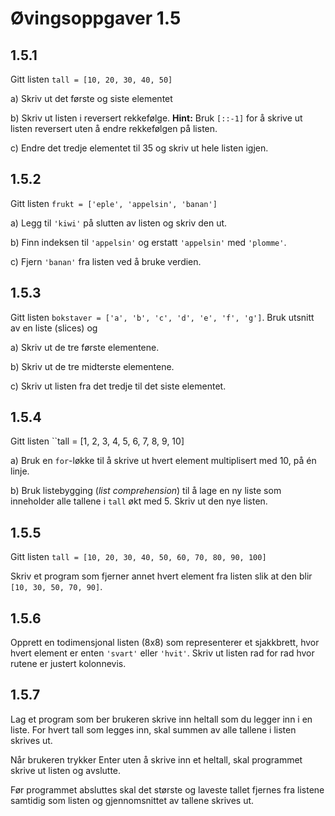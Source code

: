 # Øvingsoppgaver 1.5

## 1.5.1
Gitt listen ``tall = [10, 20, 30, 40, 50]``

a) Skriv ut det første og siste elementet

b) Skriv ut listen i reversert rekkefølge. **Hint:** Bruk ``[::-1]`` for å skrive ut listen
reversert uten å endre rekkefølgen på listen.

c) Endre det tredje elementet til 35 og skriv ut hele listen igjen.

## 1.5.2
Gitt listen ``frukt = ['eple', 'appelsin', 'banan']``

a) Legg til ``'kiwi'`` på slutten av listen og skriv den ut.

b) Finn indeksen til ``'appelsin'`` og erstatt ``'appelsin'`` med ``'plomme'``.

c) Fjern ``'banan'`` fra listen ved å bruke verdien.

## 1.5.3
Gitt listen ``bokstaver = ['a', 'b', 'c', 'd', 'e', 'f', 'g']``. Bruk utsnitt av en liste (slices)
og

a) Skriv ut de tre første elementene.

b) Skriv ut de tre midterste elementene.

c) Skriv ut listen fra det tredje til det siste elementet.

## 1.5.4
Gitt listen ``tall = [1, 2, 3, 4, 5, 6, 7, 8, 9, 10]

a) Bruk en ``for``-løkke til å skrive ut hvert element multiplisert med 10, på én linje.

b) Bruk listebygging (*list comprehension*) til å lage en ny liste som inneholder alle tallene
i ``tall`` økt med 5. Skriv ut den nye listen.

## 1.5.5
Gitt listen ``tall = [10, 20, 30, 40, 50, 60, 70, 80, 90, 100]``

Skriv et program som fjerner annet hvert element fra listen slik at den blir ``[10, 30, 50, 70, 90]``.

## 1.5.6
Opprett en todimensjonal listen (8x8) som representerer et sjakkbrett, hvor hvert element er enten ``'svart'`` eller ``'hvit'``. Skriv ut listen rad for rad hvor rutene er justert kolonnevis.

## 1.5.7
Lag et program som ber brukeren skrive inn heltall som du legger inn i en liste. For hvert tall som legges inn, skal summen av alle tallene i listen skrives ut.

Når brukeren trykker Enter uten å skrive inn et heltall, skal programmet skrive ut listen og avslutte.

Før programmet absluttes skal det største og laveste tallet fjernes fra listene samtidig som listen og gjennomsnittet av tallene skrives ut.